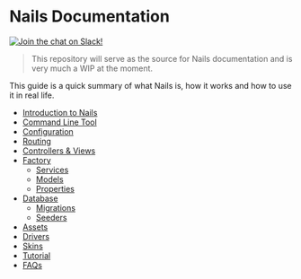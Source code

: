 # Nails Documentation

[![Join the chat on Slack!](https://now-examples-slackin-rayibnpwqe.now.sh/badge.svg)](https://nails-app.slack.com/shared_invite/MTg1NDcyNjI0ODcxLTE0OTUwMzA1NTYtYTZhZjc5YjExMQ)

> This repository will serve as the source for Nails documentation and is very much a WIP at the moment.

This guide is a quick summary of what Nails is, how it works and how to use it in real life.

- [Introduction to Nails](intro/README.md)
- [Command Line Tool](intro/command-line-tool.md)
- [Configuration](intro/configuration.md)
- [Routing](intro/routing.md)
- [Controllers & Views](intro/controllers-and-views.md)
- [Factory](intro/factory/README.md)
    - [Services](intro/factory/services.md)
    - [Models](intro/factory/models.md)
    - [Properties](intro/factory/properties.md)
- [Database](intro/database/README.md)
    - [Migrations](intro/database/migrations.md)
    - [Seeders](intro/database/seeders.md)
- [Assets](intro/assets.md)
- [Drivers](intro/drivers.md)
- [Skins](intro/skins.md)
- [Tutorial](tutorial/README.md)
- [FAQs](faqs/README.md)
